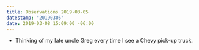 ```yaml
---
title: Observations 2019-03-05
datestamp: "20190305"
date: 2019-03-08 15:09:00 -06:00
---
```


- Thinking of my late uncle Greg every time I see a Chevy pick-up truck.
